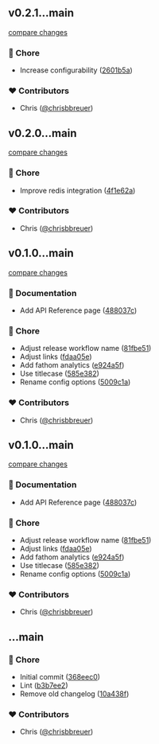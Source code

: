 
## v0.2.1...main

[compare changes](https://github.com/stacksjs/ts-rate-limiter/compare/v0.2.1...main)

### 🏡 Chore

- Increase configurability ([2601b5a](https://github.com/stacksjs/ts-rate-limiter/commit/2601b5a))

### ❤️ Contributors

- Chris ([@chrisbbreuer](https://github.com/chrisbbreuer))

## v0.2.0...main

[compare changes](https://github.com/stacksjs/ts-rate-limiter/compare/v0.2.0...main)

### 🏡 Chore

- Improve redis integration ([4f1e62a](https://github.com/stacksjs/ts-rate-limiter/commit/4f1e62a))

### ❤️ Contributors

- Chris ([@chrisbbreuer](https://github.com/chrisbbreuer))

## v0.1.0...main

[compare changes](https://github.com/stacksjs/ts-rate-limiter/compare/v0.1.0...main)

### 📖 Documentation

- Add API Reference page ([488037c](https://github.com/stacksjs/ts-rate-limiter/commit/488037c))

### 🏡 Chore

- Adjust release workflow name ([81fbe51](https://github.com/stacksjs/ts-rate-limiter/commit/81fbe51))
- Adjust links ([fdaa05e](https://github.com/stacksjs/ts-rate-limiter/commit/fdaa05e))
- Add fathom analytics ([e924a5f](https://github.com/stacksjs/ts-rate-limiter/commit/e924a5f))
- Use titlecase ([585e382](https://github.com/stacksjs/ts-rate-limiter/commit/585e382))
- Rename config options ([5009c1a](https://github.com/stacksjs/ts-rate-limiter/commit/5009c1a))

### ❤️ Contributors

- Chris ([@chrisbbreuer](https://github.com/chrisbbreuer))

## v0.1.0...main

[compare changes](https://github.com/stacksjs/ts-rate-limiter/compare/v0.1.0...main)

### 📖 Documentation

- Add API Reference page ([488037c](https://github.com/stacksjs/ts-rate-limiter/commit/488037c))

### 🏡 Chore

- Adjust release workflow name ([81fbe51](https://github.com/stacksjs/ts-rate-limiter/commit/81fbe51))
- Adjust links ([fdaa05e](https://github.com/stacksjs/ts-rate-limiter/commit/fdaa05e))
- Add fathom analytics ([e924a5f](https://github.com/stacksjs/ts-rate-limiter/commit/e924a5f))
- Use titlecase ([585e382](https://github.com/stacksjs/ts-rate-limiter/commit/585e382))
- Rename config options ([5009c1a](https://github.com/stacksjs/ts-rate-limiter/commit/5009c1a))

### ❤️ Contributors

- Chris ([@chrisbbreuer](https://github.com/chrisbbreuer))

## ...main


### 🏡 Chore

- Initial commit ([368eec0](https://github.com/stacksjs/ts-rate-limiter/commit/368eec0))
- Lint ([b3b7ee2](https://github.com/stacksjs/ts-rate-limiter/commit/b3b7ee2))
- Remove old changelog ([10a438f](https://github.com/stacksjs/ts-rate-limiter/commit/10a438f))

### ❤️ Contributors

- Chris ([@chrisbbreuer](https://github.com/chrisbbreuer))

